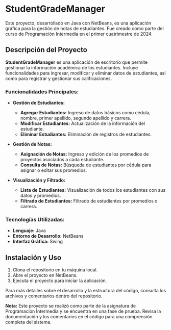 # StudentGradeManager

Este proyecto, desarrollado en Java con NetBeans, es una aplicación gráfica para la gestión de notas de estudiantes. Fue creado como parte del curso de Programación Intermedia en el primer cuatrimestre de 2024.

## Descripción del Proyecto

**StudentGradeManager** es una aplicación de escritorio que permite gestionar la información académica de los estudiantes. Incluye funcionalidades para ingresar, modificar y eliminar datos de estudiantes, así como para registrar y gestionar sus calificaciones.

### Funcionalidades Principales:

- **Gestión de Estudiantes:** 
  - **Agregar Estudiantes:** Ingreso de datos básicos como cédula, nombre, primer apellido, segundo apellido y carrera.
  - **Modificar Estudiantes:** Actualización de la información del estudiante.
  - **Eliminar Estudiantes:** Eliminación de registros de estudiantes.

- **Gestión de Notas:**
  - **Asignación de Notas:** Ingreso y edición de los promedios de proyectos asociados a cada estudiante.
  - **Consulta de Notas:** Búsqueda de estudiantes por cédula para asignar o editar sus promedios.

- **Visualización y Filtrado:**
  - **Lista de Estudiantes:** Visualización de todos los estudiantes con sus datos y promedios.
  - **Filtrado de Estudiantes:** Filtrado de estudiantes por promedios o carrera.

### Tecnologías Utilizadas:

- **Lenguaje:** Java
- **Entorno de Desarrollo:** NetBeans
- **Interfaz Gráfica:** Swing

## Instalación y Uso

1. Clona el repositorio en tu máquina local.
2. Abre el proyecto en NetBeans.
3. Ejecuta el proyecto para iniciar la aplicación.

Para más detalles sobre el desarrollo y la estructura del código, consulta los archivos y comentarios dentro del repositorio.

**Nota:** Este proyecto se realizó como parte de la asignatura de Programación Intermedia y se encuentra en una fase de prueba. Revisa la documentación y los comentarios en el código para una comprensión completa del sistema.
